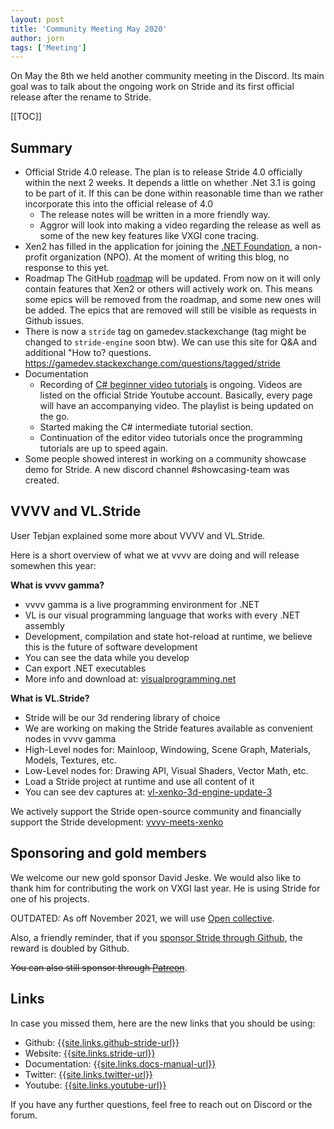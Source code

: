 ```yaml
---
layout: post
title: 'Community Meeting May 2020'
author: jorn
tags: ['Meeting']
---
```

On May the 8th we held another community meeting in the Discord. Its main goal was to talk about the ongoing work on Stride and its first official release after the rename to Stride.
<!-- excerpt -->

[[TOC]]

## Summary
- Official Stride 4.0 release. The plan is to release Stride 4.0 officially within the next 2 weeks. It depends a little on whether .Net 3.1 is going to be part of it. If this can be done within reasonable time than we rather incorporate this into the official release of 4.0
    - The release notes will be written in a more friendly way.
    - Aggror will look into making a video regarding the release as well as some of the new key features like VXGI cone tracing.
- Xen2 has filled in the application for joining the [.NET Foundation](https://dotnetfoundation.org/), a non-profit organization (NPO). At the moment of writing this blog, no response to this yet.
- Roadmap The GitHub [roadmap](https://github.com/stride3d/stride/projects/3) will be updated. From now on it will only contain features that Xen2 or others will actively work on. This means some epics will be removed from the roadmap, and some new ones will be added. The epics that are removed will still be visible as requests in Github issues.
- There is now a `stride` tag on gamedev.stackexchange (tag might be changed to `stride-engine` soon btw). We can use this site for Q&A and additional "How to? questions. https://gamedev.stackexchange.com/questions/tagged/stride
- Documentation
    - Recording of [C# beginner video tutorials](https://www.youtube.com/playlist?list=PLRZx2y7uC8mNySUMfOQf-TLNVnnHkLfPi) is ongoing. Videos are listed on the official Stride Youtube account. Basically, every page will have an accompanying video. The playlist is being updated on the go.
    - Started making the C# intermediate tutorial section.
    - Continuation of the editor video tutorials once the programming tutorials are up to speed again.
- Some people showed interest in working on a community showcase demo for Stride. A new discord channel #showcasing-team was created.


## VVVV and VL.Stride
User Tebjan explained some more about VVVV and VL.Stride.

Here is a short overview of what we at vvvv are doing and will release somewhen this year:

**What is vvvv gamma?**

- vvvv gamma is a live programming environment for .NET
- VL is our visual programming language that works with every .NET assembly
- Development, compilation and state hot-reload at runtime, we believe this is the future of software development
- You can see the data while you develop
- Can export .NET executables
- More info and download at: [visualprogramming.net](https://visualprogramming.net/)

**What is VL.Stride?**

- Stride will be our 3d rendering library of choice
- We are working on making the Stride features available as convenient nodes in vvvv gamma
- High-Level nodes for: Mainloop, Windowing, Scene Graph, Materials, Models, Textures, etc.
- Low-Level nodes for: Drawing API, Visual Shaders, Vector Math, etc.
- Load a Stride project at runtime and use all content of it
- You can see dev captures at: [vl-xenko-3d-engine-update-3](https://vvvv.org/blog/vl-xenko-3d-engine-update-3)

We actively support the Stride open-source community and financially support the Stride development: [vvvv-meets-xenko](https://vvvv.org/blog/vvvv-meets-xenko)


## Sponsoring and gold members
We welcome our new gold sponsor David Jeske. We would also like to thank him for contributing the work on VXGI last year. He is using Stride for one of his projects.

OUTDATED: As off November 2021, we will use [Open collective](https://opencollective.com/stride3d).

Also, a friendly reminder, that if you [sponsor Stride through Github](https://github.com/sponsors/xen2), the reward is doubled by Github.

~~You can also still sponsor through [Patreon](https://www.patreon.com/stride3d)~~.

## Links 
In case you missed them, here are the new links that you should be using:

- Github: [{{site.links.github-stride-url}}]({{site.links.github-stride-url}})
- Website: [{{site.links.stride-url}}]({{site.links.stride-url}})
- Documentation: [{{site.links.docs-manual-url}}]({{site.links.docs-manual-url}})
- Twitter: [{{site.links.twitter-url}}]({{site.links.twitter-url}})
- Youtube: [{{site.links.youtube-url}}]({{site.links.youtube-url}})

If you have any further questions, feel free to reach out on Discord or the forum.
